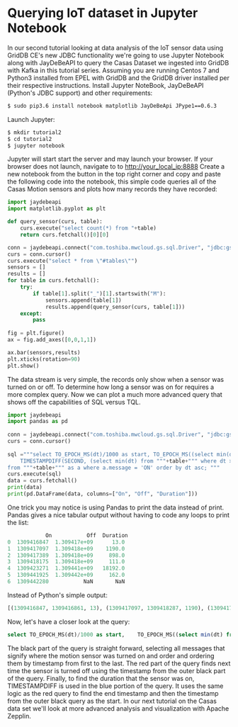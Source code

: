 # Querying IoT dataset in Jupyter Notebook


In our second tutorial looking at data analysis of the IoT sensor data
using GridDB CE's new JDBC functionality we're going to use Jupyter
Notebook along with JayDeBeAPI to query the Casas Dataset we ingested
into GridDB with Kafka in this tutorial series. Assuming you are running
Centos 7 and Python3 installed from EPEL with GridDB and the GridDB
driver installed per their respective instructions. Install Jupyter
NoteBook, JayDeBeAPI (Python's JDBC support) and other requirements:

``` bash
$ sudo pip3.6 install notebook matplotlib JayDeBeApi JPype1==0.6.3 
```

Launch Jupyter:

``` bash
$ mkdir tutorial2
$ cd tutorial2
$ jupyter notebook
```

Jupyter will start start the server and may launch your browser. If your
browser does not launch, navigate to to <http://your_local_ip:8888>
Create a new notebook from the button in the top right corner and copy
and paste the following code into the notebook, this simple code queries
all of the Casas Motion sensors and plots how many records they have
recorded:

``` python
import jaydebeapi
import matplotlib.pyplot as plt

def query_sensor(curs, table):
    curs.execute("select count(*) from "+table)
    return curs.fetchall()[0][0]

conn = jaydebeapi.connect("com.toshiba.mwcloud.gs.sql.Driver", "jdbc:gs://239.0.0.1:41999/defaultCluster", ["admin", "admin"], "/usr/share/java/gridstore-jdbc.jar")
curs = conn.cursor()
curs.execute("select * from \"#tables\"")
sensors = []
results = []
for table in curs.fetchall():
    try:
        if table[1].split("_")[1].startswith("M"):
            sensors.append(table[1])
            results.append(query_sensor(curs, table[1]))
    except:
        pass
    
fig = plt.figure()
ax = fig.add_axes([0,0,1,1])

ax.bar(sensors,results)
plt.xticks(rotation=90)
plt.show()
```

The data stream is very simple, the records only show when a sensor was
turned on or off. To determine how long a sensor was on for requires a
more complex query. Now we can plot a much more advanced query that
shows off the capabilities of SQL versus TQL.

``` python
import jaydebeapi
import pandas as pd
    
conn = jaydebeapi.connect("com.toshiba.mwcloud.gs.sql.Driver", "jdbc:gs://239.0.0.1:41999/defaultCluster", ["admin", "admin"], "/usr/share/java/gridstore-jdbc.jar")
curs = conn.cursor()
    
sql ="""select TO_EPOCH_MS(dt)/1000 as start, TO_EPOCH_MS((select min(dt) from """+table+""" where dt > a.dt   and message = 'OFF'  ))/1000,
    TIMESTAMPDIFF(SECOND, (select min(dt) from """+table+""" where dt > a.dt  and message = 'OFF' ), dt )
from """+table+""" as a where a.message = 'ON' order by dt asc; """
curs.execute(sql)
data = curs.fetchall()
print(data)
print(pd.DataFrame(data, columns=["On", "Off", "Duration"]))
```

One trick you may notice is using Pandas to print the data instead of
print. Pandas gives a nice tabular output without having to code any
loops to print the list:

``` python
            On           Off  Duration
0  1309416847  1.309417e+09      13.0
1  1309417097  1.309418e+09    1190.0
2  1309417389  1.309418e+09     898.0
3  1309418175  1.309418e+09     111.0
4  1309423271  1.309441e+09   18192.0
5  1309441925  1.309442e+09     162.0
6  1309442280           NaN       NaN
```

Instead of Python's simple output:


``` python
[(1309416847, 1309416861, 13), (1309417097, 1309418287, 1190), (1309417389, 1309418287, 898), (1309418175, 1309418287, 111), (1309423271, 1309441463, 18192), (1309441925, 1309442088, 162), (1309442280, None, None)]
```

Now, let's have a closer look at the query:

``` sql
select TO_EPOCH_MS(dt)/1000 as start,    TO_EPOCH_MS((select min(dt) from """+table+""" where dt > a.dt   and message = 'OFF'  ))/1000,   TIMESTAMPDIFF(SECOND, (select min(dt) from """+table+""" where dt > a.dt  and message = 'OFF' ), a.dt )from """+table+""" as a where a.message = 'ON' order by a.dt asc;
```

The black part of the query is straight forward, selecting all messages
that signify where the motion sensor was turned on and order and
ordering them by timestamp from first to the last. The red part of the
query finds next time the sensor is turned off using the timestamp from
the outer black part of the query. Finally, to find the duration that
the sensor was on, TIMESTAMPDIFF is used in the blue portion of the
query. It uses the same logic as the red query to find the end timestamp
and then the timestamp from the outer black query as the start. In our
next tutorial on the Casas data set we'll look at more advanced analysis
and visualization with Apache Zepplin.
